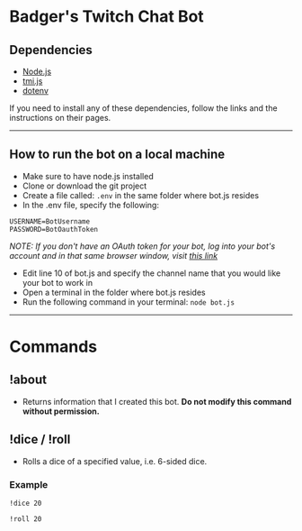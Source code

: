 # Badger's Twitch Chat Bot

## Dependencies

- [Node.js](https://nodejs.org/en/)
- [tmi.js](https://tmijs.com/)
- [dotenv](https://www.npmjs.com/package/dotenv)

If you need to install any of these dependencies, follow the links and the instructions on their pages.

---

## How to run the bot on a local machine

- Make sure to have node.js installed
- Clone or download the git project
- Create a file called: `.env` in the same folder where bot.js resides
- In the .env file, specify the following:

```
USERNAME=BotUsername
PASSWORD=BotOauthToken
```

_NOTE: If you don't have an OAuth token for your bot, log into your bot's account and in that same browser window, visit [this link](https://twitchapps.com/tmi/)_

- Edit line 10 of bot.js and specify the channel name that you would like your bot to work in
- Open a terminal in the folder where bot.js resides
- Run the following command in your terminal: `node bot.js`

---

# Commands

## !about

- Returns information that I created this bot. **Do not modify this command without permission.**

## !dice / !roll

- Rolls a dice of a specified value, i.e. 6-sided dice.

### Example

```
!dice 20

!roll 20
```
